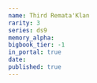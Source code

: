 ```yaml
---
name: Third Remata'Klan
rarity: 3
series: ds9
memory_alpha:
bigbook_tier: -1
in_portal: true
date:
published: true
---
```



